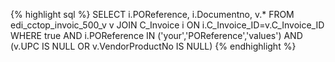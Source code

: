 {% highlight sql %}
SELECT i.POReference, i.Documentno, v.*
FROM edi_cctop_invoic_500_v v
    JOIN C_Invoice i ON i.C_Invoice_ID=v.C_Invoice_ID
WHERE true
    AND i.POReference IN ('your','POReference','values')
    AND (v.UPC IS NULL OR v.VendorProductNo IS NULL)
{% endhighlight %}

